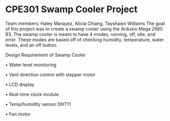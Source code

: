 # CPE301 Swamp Cooler Project
Team members: Haley Marquez, Alicia Chiang, Tayshawn Williams
The goal of this project was to create a swamp cooler using the Arduino Mega 2560 R3. The swamp cooler is meant to have 4 modes, running, off, idle, and error. These modes are based off of checking humidity, temperature, water levels, and an off button. 

Design Requirement of Swamp Cooler

• Water level monitoring

• Vent direction control with stepper motor

• LCD display

• Real-time clock module

• Temp/humidity sensor DHT11

• Fan motor
